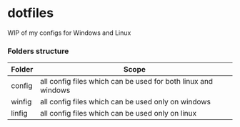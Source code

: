 # dotfiles
WIP of my configs for Windows and Linux

### Folders structure

| Folder | Scope |
|---|---|
| config | all config files which can be used for both linux and windows |
| winfig | all config files which can be used only on windows |
| linfig | all config files which can be used only on linux |
